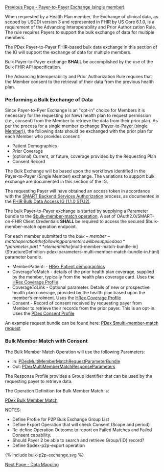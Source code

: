 [Previous Page - Payer-to-Payer Exchange (single member)](payertopayerexchange.html)

When requested by a Health Plan member, the Exchange of clinical data, as scoped by USCDI version 3 and represented in FHIR by US Core 6.1.0, is a requirement of the Advancing Interoperability and Prior Authorization Rule. The rule requires Payers to support the bulk exchange of data for multiple members.

The PDex Payer-to-Payer FHIR-based bulk data exchange in this section of the IG will support the exchange of data for multiple members.

Bulk Payer-to-Payer exchange **SHALL** be accomplished by the use of the Bulk FHIR API specification. 

The Advancing Interoperability and Prior Authorization Rule requires that the Member consent to the retrieval of their data from the previous health plan.

### Performing a Bulk Exchange of Data

Since Payer-to-Pyer Exchange is an "opt-in" choice for Members it is necessary for the requesting (or New) health plan to request permission (i.e., consent) from the Member to retrieve the data from their prior plan. As per the process for a single member exchange ([Payer-to-Payer (single Member)](payertopayerexchange.html)), the following data should be exchanged with the prior plan for each Member who provides consent:

- Patient Demographics
- Prior Coverage
- (optional) Current, or future, coverage provided by the Requesting Plan
- Consent Record

The Bulk Exchange will be based upon the workflows identified in the Payer-to-Payer (Single Member) exchange. The variations to support bulk exchange are documented in this section of the IG.

The requesting Payer will have obtained an access token in accordance with the [SMART Backend Services Authorization](http://hl7.org/fhir/uv/bulkdata/STU2/authorization.html) process, as documented in the [FHIR Bulk Data Access IG (1.1.0 STU2)](http://hl7.org/fhir/uv/bulkdata/STU2/). 

The bulk Payer-to-Payer exchange is started by supplying a Parameter bundle to the [$bulk-member-match operation](OperationDefinition-bulk-member-match.html). A set of OAuth2.0/SMART-on-FHIR Client Credentials **SHALL** be required to access the secured $bulk-member-match operation endpoint.

For each member submitted to the $bulk-member-match operation the following parameters will be supplied as a **parameter.part** element in the [$multi-member-match-bundle-in](StructureDefinition-pdex-parameters-multi-member-match-bundle-in.html) parameter bundle. 

- MemberPatient: - [HRex Patient demographics](http://hl7.org/fhir/us/davinci-hrex/StructureDefinition-hrex-patient-demographics.html)
- CoverageToMatch - details of the prior health plan coverage, supplied by the member, typically from the health plan coverage card. Uses the [HRex Coverage Profile](http://hl7.org/fhir/us/davinci-hrex/StructureDefinition-hrex-coverage.html)
- CoverageToLink - Optional parameter. Details of new or prospective health plan coverage, provided by the health plan based upon the member’s enrolment. Uses the [HRex Coverage Profile](http://hl7.org/fhir/us/davinci-hrex/StructureDefinition-hrex-coverage.html)
- Consent - Record of consent received by requesting payer from Member to retrieve their records from the prior payer. This is an opt-in. Uses the [PDex Consent Profile](StructureDefinition-pdex-consent.html)

An example request bundle can be found here: [PDex $multi-member-match request](StructureDefinition-pdex-parameters-multi-member-match-bundle-in.html)

### Bulk Member Match with Consent

The Bulk Member Match Operation will use the following Parameters:

- In: [PDexMultiMemberMatchRequestParameterBundle](StructureDefinition-pdex-parameters-multi-member-match-bundle-in.html)
- Out: [PDexMultiMemberMatchResponseParameters](StructureDefinition-pdex-parameters-multi-member-match-bundle-out.html)

The Response Profile provides a Group identifier that can be used by the requesting payer to retrieve data.

The Operation Definition for Bulk Member Match is:

[PDex Bulk Member Match](OperationDefinition-bulk-member-match.html)




NOTES:
- Define Profile for P2P Bulk Exchange Group List
- Define Export Operation that will check Consent (Scope and period)
- Re-define Operation Outcome to report on Failed Matches and Failed Consent capability.
- Should Payer 2 be able to search and retrieve Group/{ID} record?
- Define $pdex-p2p-export operation

<div style="height=auto;width=90%;">
{% include bulk-p2p-exchange.svg %}
</div>


[Next Page - Data Mapping](datamapping.html)

